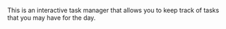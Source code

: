 This is an interactive task manager that allows you to keep track of tasks that you may have for the day.
